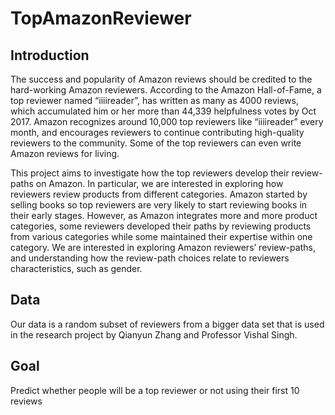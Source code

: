 # TopAmazonReviewer

## Introduction 

The success and popularity of Amazon reviews should be credited to the hard-working Amazon reviewers. According to the Amazon Hall-of-Fame, a top reviewer named “iiiireader”, has written as many as 4000 reviews, which accumulated him or her more than 44,339 helpfulness votes by Oct 2017. Amazon recognizes around 10,000 top reviewers like “iiiireader” every month, and encourages reviewers to continue contributing high-quality reviewers to the community. Some of the top reviewers can even write Amazon reviews for living. 

This project aims to investigate how the top reviewers develop their review-paths on Amazon. In particular, we are interested in exploring how reviewers review products from different categories. Amazon started by selling books so top reviewers are very likely to start reviewing books in their early stages. However, as Amazon integrates more and more product categories, some reviewers developed their paths by reviewing products from various categories while some maintained their expertise within one category.  We are interested in exploring Amazon reviewers’ review-paths, and understanding how the review-path choices relate to reviewers characteristics, such as gender. 

## Data
Our data is a random subset of reviewers from a bigger data set that is used in the research project by Qianyun Zhang and Professor Vishal Singh. 

## Goal  
Predict whether people will be a top reviewer or not using their first 10 reviews
